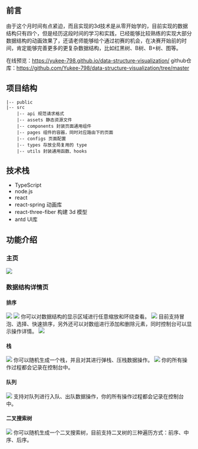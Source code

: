 ## 前言
由于这个月时间有点紧迫，而且实现的3d技术是从零开始学的，目前实现的数据结构只有四个，但是经历这段时间的学习和实践，已经能够比较熟练的实现大部分数据结构的动画效果了，还请老师能够给个通过初赛的机会，在决赛开始前的时间，肯定能够完善更多的更复杂数据结构，比如红黑树、B树、B+树、图等。

在线预览：https://yukee-798.github.io/data-structure-visualization/
github仓库：https://github.com/Yukee-798/data-structure-visualization/tree/master

## 项目结构
```
|-- public
|-- src
    |-- api 规范请求格式
    |-- assets 静态资源文件
    |-- components 封装页面通用组件
    |-- pages 组件的容器，同时对应路由下的页面
    |-- configs 页面配置
    |-- types 存放全局复用的 type
    |-- utils 封装通用函数、hooks
```

## 技术栈
* TypeScript
* node.js
* react
* react-spring 动画库
* react-three-fiber 构建 3d 模型
* antd UI库

## 功能介绍

### 主页
![](https://tva1.sinaimg.cn/large/008i3skNgy1gqtq893nbrj32520rqtzx.jpg)

### 数据结构详情页
#### 排序
![](https://tva1.sinaimg.cn/large/008i3skNgy1gqtqbjv6o7j31is0u07fx.jpg)
![](https://tva1.sinaimg.cn/large/008i3skNgy1gqtqgohc7uj31lb0u07gq.jpg)
你可以对数据结构的显示区域进行任意缩放和环绕查看。
![](https://tva1.sinaimg.cn/large/008i3skNgy1gqtqaxekhgj31ir0u0k29.jpg)
目前支持冒泡、选择、快速排序，另外还可以对数组进行添加和删除元素，同时控制台可以显示操作详情。
![](https://tva1.sinaimg.cn/large/008i3skNgy1gqtqev11hej312a0c6jsf.jpg)

#### 栈
![](https://tva1.sinaimg.cn/large/008i3skNgy1gqtqh87t4oj31j40u0dof.jpg)
你可以随机生成一个栈，并且对其进行弹栈、压栈数据操作。
![](https://tva1.sinaimg.cn/large/008i3skNgy1gqtqi3vuyoj31il0u0gut.jpg)
你的所有操作过程都会记录在控制台中。

#### 队列
![](https://tva1.sinaimg.cn/large/008i3skNgy1gqtqixwt7oj31jj0u0dnp.jpg)
支持对队列进行入队、出队数据操作，你的所有操作过程都会记录在控制台中。

#### 二叉搜索树
![](https://tva1.sinaimg.cn/large/008i3skNgy1gqtqkcztvwj31i00u0dpl.jpg)
你可以随机生成一个二叉搜索树，目前支持二叉树的三种遍历方式：前序、中序、后序。

